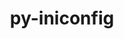 ---
title: "py-iniconfig"
layout: cache
categories: [package, develop]
meta: {"compilers": ["gcc@11.4.0", "gcc@9.4.0", "none"], "num_specs": 31, "num_specs_by_stack": {"e4s": 9, "e4s-neoverse_v1": 3, "e4s-oneapi": 9, "e4s-power": 1, "hep": 9, "root": 31}, "oss": ["ubuntu20.04", "ubuntu22.04"], "platforms": ["linux"], "stacks": ["e4s", "e4s-neoverse_v1", "e4s-oneapi", "e4s-power", "hep", "root"], "targets": ["neoverse_v1", "ppc64le", "x86_64_v3"], "versions": ["2.0.0"]}
spec_details: [{"compiler": "none", "hash": "3gcclm6gv7e6y7ksosni6fppzb2re4cs", "os": "ubuntu22.04", "platform": "linux", "size": "-", "stacks": ["e4s-oneapi", "root"], "target": "x86_64_v3", "variants": ["build_system=python_pip"], "versions": ["2.0.0"]}, {"compiler": "none", "hash": "4bn42vneankr5oz3hdzkiauzlcxckrmx", "os": "ubuntu22.04", "platform": "linux", "size": "-", "stacks": ["hep", "root"], "target": "x86_64_v3", "variants": ["build_system=python_pip"], "versions": ["2.0.0"]}, {"compiler": "none", "hash": "5u3jzz3njlnhuthooeqeykrwnev7kcvk", "os": "ubuntu22.04", "platform": "linux", "size": "-", "stacks": ["e4s", "root"], "target": "x86_64_v3", "variants": ["build_system=python_pip"], "versions": ["2.0.0"]}, {"compiler": "gcc@11.4.0", "hash": "6b42un6pbwxrb35l7alghyvmbyhrt4fi", "os": "ubuntu22.04", "platform": "linux", "size": "-", "stacks": ["e4s-neoverse_v1", "root"], "target": "neoverse_v1", "variants": ["build_system=python_pip"], "versions": ["2.0.0"]}, {"compiler": "none", "hash": "6l46k5lc7bpq4hehljtwdkpr734rednm", "os": "ubuntu22.04", "platform": "linux", "size": "-", "stacks": ["hep", "root"], "target": "x86_64_v3", "variants": ["build_system=python_pip"], "versions": ["2.0.0"]}, {"compiler": "none", "hash": "6ln73coxdao657ppxdabkm75s2r7g4fv", "os": "ubuntu22.04", "platform": "linux", "size": "-", "stacks": ["e4s-oneapi", "root"], "target": "x86_64_v3", "variants": ["build_system=python_pip"], "versions": ["2.0.0"]}, {"compiler": "none", "hash": "7kctyb6nirkp22gnrzuquc53lv4llmzz", "os": "ubuntu22.04", "platform": "linux", "size": "-", "stacks": ["hep", "root"], "target": "x86_64_v3", "variants": ["build_system=python_pip"], "versions": ["2.0.0"]}, {"compiler": "none", "hash": "dd3zqbpx3cfna357udy5kg4k3ftksq2x", "os": "ubuntu22.04", "platform": "linux", "size": "-", "stacks": ["hep", "root"], "target": "x86_64_v3", "variants": ["build_system=python_pip"], "versions": ["2.0.0"]}, {"compiler": "none", "hash": "e4ivl7yhxwzemjcbkpgmhdwjqcm4kvzm", "os": "ubuntu22.04", "platform": "linux", "size": "-", "stacks": ["e4s", "root"], "target": "x86_64_v3", "variants": ["build_system=python_pip"], "versions": ["2.0.0"]}, {"compiler": "none", "hash": "hrfjl5mcbpgud7ug4zi3hatplss5mnu2", "os": "ubuntu22.04", "platform": "linux", "size": "-", "stacks": ["hep", "root"], "target": "x86_64_v3", "variants": ["build_system=python_pip"], "versions": ["2.0.0"]}, {"compiler": "none", "hash": "iwjoowzoxljqqdrpjwlqqtm4zwc5puuy", "os": "ubuntu22.04", "platform": "linux", "size": "-", "stacks": ["e4s-oneapi", "root"], "target": "x86_64_v3", "variants": ["build_system=python_pip"], "versions": ["2.0.0"]}, {"compiler": "none", "hash": "jkfwp6qdqye3jq43x33wylpcpypcru7y", "os": "ubuntu22.04", "platform": "linux", "size": "-", "stacks": ["hep", "root"], "target": "x86_64_v3", "variants": ["build_system=python_pip"], "versions": ["2.0.0"]}, {"compiler": "none", "hash": "jywlirchm3ukrj5gsokcdbvsorlay2yv", "os": "ubuntu22.04", "platform": "linux", "size": "-", "stacks": ["e4s-oneapi", "root"], "target": "x86_64_v3", "variants": ["build_system=python_pip"], "versions": ["2.0.0"]}, {"compiler": "none", "hash": "l27cr4nolljlluz7gmfzb76ywgchhyii", "os": "ubuntu22.04", "platform": "linux", "size": "-", "stacks": ["e4s-oneapi", "root"], "target": "x86_64_v3", "variants": ["build_system=python_pip"], "versions": ["2.0.0"]}, {"compiler": "none", "hash": "mm3j7aiob5g2wbdc4faxzp3r2k3hai5q", "os": "ubuntu22.04", "platform": "linux", "size": "-", "stacks": ["e4s", "root"], "target": "x86_64_v3", "variants": ["build_system=python_pip"], "versions": ["2.0.0"]}, {"compiler": "none", "hash": "muchnwcvt3pb2qdrns7ttyc2crckikys", "os": "ubuntu22.04", "platform": "linux", "size": "-", "stacks": ["e4s-oneapi", "root"], "target": "x86_64_v3", "variants": ["build_system=python_pip"], "versions": ["2.0.0"]}, {"compiler": "none", "hash": "n6crabeuszmndg5zuasfxdl3e43w56yb", "os": "ubuntu22.04", "platform": "linux", "size": "-", "stacks": ["e4s", "root"], "target": "x86_64_v3", "variants": ["build_system=python_pip"], "versions": ["2.0.0"]}, {"compiler": "none", "hash": "njqeiqd2x522px4t3udzoc6bznuouv25", "os": "ubuntu22.04", "platform": "linux", "size": "-", "stacks": ["e4s", "root"], "target": "x86_64_v3", "variants": ["build_system=python_pip"], "versions": ["2.0.0"]}, {"compiler": "none", "hash": "nvyd5o7qpvzjchyyucwl3en2gcwuwgw7", "os": "ubuntu22.04", "platform": "linux", "size": "-", "stacks": ["e4s", "root"], "target": "x86_64_v3", "variants": ["build_system=python_pip"], "versions": ["2.0.0"]}, {"compiler": "gcc@9.4.0", "hash": "nybs626qxvxoyyar24ldcxnvbbxgqgqv", "os": "ubuntu20.04", "platform": "linux", "size": "-", "stacks": ["e4s-power", "root"], "target": "ppc64le", "variants": ["build_system=python_pip"], "versions": ["2.0.0"]}, {"compiler": "none", "hash": "o7eyneolxikslv7iyagbsk5m3rpopqm4", "os": "ubuntu22.04", "platform": "linux", "size": "-", "stacks": ["e4s", "root"], "target": "x86_64_v3", "variants": ["build_system=python_pip"], "versions": ["2.0.0"]}, {"compiler": "none", "hash": "of4x7rrb4zxpkm4gapyfxuwdvbhddw63", "os": "ubuntu22.04", "platform": "linux", "size": "-", "stacks": ["e4s-oneapi", "root"], "target": "x86_64_v3", "variants": ["build_system=python_pip"], "versions": ["2.0.0"]}, {"compiler": "none", "hash": "oomyjmp2txssztfu6xlirq7x2ocy6myg", "os": "ubuntu22.04", "platform": "linux", "size": "-", "stacks": ["e4s", "root"], "target": "x86_64_v3", "variants": ["build_system=python_pip"], "versions": ["2.0.0"]}, {"compiler": "none", "hash": "potvzanwyikfjg2oyljjkxt2prw3v7tc", "os": "ubuntu22.04", "platform": "linux", "size": "-", "stacks": ["hep", "root"], "target": "x86_64_v3", "variants": ["build_system=python_pip"], "versions": ["2.0.0"]}, {"compiler": "none", "hash": "tcyrhec4wlpycbzurq3ffmbughwec54w", "os": "ubuntu22.04", "platform": "linux", "size": "-", "stacks": ["e4s-oneapi", "root"], "target": "x86_64_v3", "variants": ["build_system=python_pip"], "versions": ["2.0.0"]}, {"compiler": "none", "hash": "tpucjhtl5aw2op363pgm2hzcc3yilkmm", "os": "ubuntu22.04", "platform": "linux", "size": "-", "stacks": ["hep", "root"], "target": "x86_64_v3", "variants": ["build_system=python_pip"], "versions": ["2.0.0"]}, {"compiler": "gcc@11.4.0", "hash": "uzy3t5kk74omtx7hnxyslsqzdjukj756", "os": "ubuntu22.04", "platform": "linux", "size": "-", "stacks": ["e4s-neoverse_v1", "root"], "target": "neoverse_v1", "variants": ["build_system=python_pip"], "versions": ["2.0.0"]}, {"compiler": "none", "hash": "vg3msxvxfm2w6yksibicjs3x2jktyqtq", "os": "ubuntu22.04", "platform": "linux", "size": "-", "stacks": ["e4s", "root"], "target": "x86_64_v3", "variants": ["build_system=python_pip"], "versions": ["2.0.0"]}, {"compiler": "none", "hash": "yahc6qj5h4kgpevinecxy35u4s3qpiob", "os": "ubuntu22.04", "platform": "linux", "size": "-", "stacks": ["e4s-oneapi", "root"], "target": "x86_64_v3", "variants": ["build_system=python_pip"], "versions": ["2.0.0"]}, {"compiler": "gcc@11.4.0", "hash": "z3jd3hevpg7yillqo7rv3jt6l6qqq7cz", "os": "ubuntu22.04", "platform": "linux", "size": "-", "stacks": ["e4s-neoverse_v1", "root"], "target": "neoverse_v1", "variants": ["build_system=python_pip"], "versions": ["2.0.0"]}, {"compiler": "none", "hash": "zlwqxcyoezzoqkaocrm6sbtswkldgpcn", "os": "ubuntu22.04", "platform": "linux", "size": "-", "stacks": ["hep", "root"], "target": "x86_64_v3", "variants": ["build_system=python_pip"], "versions": ["2.0.0"]}]
---